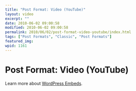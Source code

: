 ```yaml
---
title: "Post Format: Video (YouTube)"
layout: video
excerpt: ""
date: 2010-06-02 09:00:58
modified: 2010-06-02 09:00:58
permalink: 2010/06/02/post-format-video-youtube/index.html
tags: ["Post Formats", "Classic", "Post Formats"]
featured_img: 
wpid: 1161
---
```


# Post Format: Video (YouTube)



Learn more about [WordPress Embeds](https://codex.wordpress.org/Embeds "WordPress Embeds").